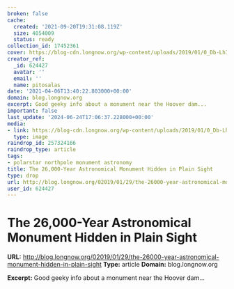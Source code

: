```yaml
---
broken: false
cache:
  created: '2021-09-20T19:31:08.119Z'
  size: 4054009
  status: ready
collection_id: 17452361
cover: https://blog-cdn.longnow.org/wp-content/uploads/2019/01/0_Db-LhI9UfyMj06-k.jpg
creator_ref:
  _id: 624427
  avatar: ''
  email: ''
  name: pitosalas
date: '2021-04-06T13:40:22.803000+00:00'
domain: blog.longnow.org
excerpt: Good geeky info about a monument near the Hoover dam...
important: false
last_update: '2024-06-24T17:06:37.228000+00:00'
media:
- link: https://blog-cdn.longnow.org/wp-content/uploads/2019/01/0_Db-LhI9UfyMj06-k.jpg
  type: image
raindrop_id: 257324166
raindrop_type: article
tags:
- polarstar northpole monument astronomy
title: The 26,000-Year Astronomical Monument Hidden in Plain Sight
type: drop
url: http://blog.longnow.org/02019/01/29/the-26000-year-astronomical-monument-hidden-in-plain-sight
user_id: 624427
---
```


# The 26,000-Year Astronomical Monument Hidden in Plain Sight

**URL:** http://blog.longnow.org/02019/01/29/the-26000-year-astronomical-monument-hidden-in-plain-sight
**Type:** article
**Domain:** blog.longnow.org

**Excerpt:** Good geeky info about a monument near the Hoover dam...
